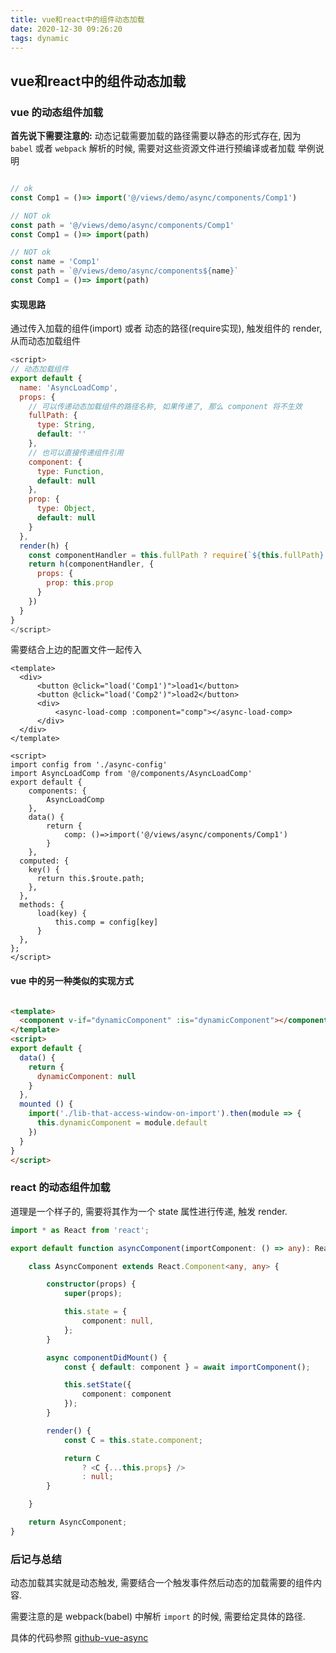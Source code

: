 ```yaml
---
title: vue和react中的组件动态加载
date: 2020-12-30 09:26:20
tags: dynamic
---
```


## vue和react中的组件动态加载

### vue 的动态组件加载

**首先说下需要注意的:**
动态记载需要加载的路径需要以静态的形式存在, 因为 `babel` 或者 `webpack` 解析的时候, 需要对这些资源文件进行预编译或者加载
举例说明

```javascript

// ok
const Comp1 = ()=> import('@/views/demo/async/components/Comp1')

// NOT ok
const path = '@/views/demo/async/components/Comp1'
const Comp1 = ()=> import(path)

// NOT ok
const name = 'Comp1'
const path = `@/views/demo/async/components${name}`
const Comp1 = ()=> import(path)
```
#### 实现思路

通过传入加载的组件(import) 或者 动态的路径(require实现), 触发组件的 render, 从而动态加载组件

```javascript
<script>
// 动态加载组件
export default {
  name: 'AsyncLoadComp',
  props: {
    // 可以传递动态加载组件的路径名称, 如果传递了, 那么 component 将不生效
    fullPath: {
      type: String,
      default: ''
    },
    // 也可以直接传递组件引用
    component: {
      type: Function,
      default: null
    },
    prop: {
      type: Object,
      default: null
    }
  },
  render(h) {
    const componentHandler = this.fullPath ? require(`${this.fullPath}.vue`) : this.component
    return h(componentHandler, {
      props: {
        prop: this.prop
      }
    })
  }
}
</script>

```

需要结合上边的配置文件一起传入

```vue
<template>
  <div>
      <button @click="load('Comp1')">load1</button>
      <button @click="load('Comp2')">load2</button>
      <div>
          <async-load-comp :component="comp"></async-load-comp>
      </div>
  </div>
</template>

<script>
import config from './async-config'
import AsyncLoadComp from '@/components/AsyncLoadComp'
export default {
    components: {
        AsyncLoadComp
    },
    data() {
        return {
            comp: ()=>import('@/views/async/components/Comp1')
        }
    },
  computed: {
    key() {
      return this.$route.path;
    },
  },
  methods: {
      load(key) {
          this.comp = config[key]
      }
  },
};
</script>
```

#### vue 中的另一种类似的实现方式

```html

<template>
  <component v-if="dynamicComponent" :is="dynamicComponent"></component>
</template>
<script>
export default {
  data() {
    return {
      dynamicComponent: null
    }
  },
  mounted () {
    import('./lib-that-access-window-on-import').then(module => {
      this.dynamicComponent = module.default
    })
  }
}
</script>

```

### react 的动态组件加载

道理是一个样子的, 需要将其作为一个 state 属性进行传递, 触发 render.

```ts
import * as React from 'react';

export default function asyncComponent(importComponent: () => any): React.ComponentClass<any> {

    class AsyncComponent extends React.Component<any, any> {

        constructor(props) {
            super(props);

            this.state = {
                component: null,
            };
        }

        async componentDidMount() {
            const { default: component } = await importComponent();

            this.setState({
                component: component
            });
        }

        render() {
            const C = this.state.component;

            return C
                ? <C {...this.props} />
                : null;
        }

    }

    return AsyncComponent;
}

```

### 后记与总结

动态加载其实就是动态触发, 需要结合一个触发事件然后动态的加载需要的组件内容.

需要注意的是 webpack(babel) 中解析 `import` 的时候, 需要给定具体的路径.

具体的代码参照 [github-vue-async](https://github.com/qszy1210/slog/blob/master/codes/vue-multi/src/views/async/index.vue)

